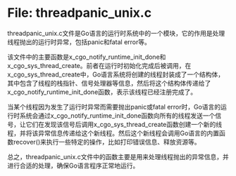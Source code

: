 # File: threadpanic_unix.c

threadpanic_unix.c文件是Go语言的运行时系统中的一个模块，它的作用是处理线程抛出的运行时异常，包括panic和fatal error等。

该文件中的主要函数是x_cgo_notify_runtime_init_done和x_cgo_sys_thread_create。前者在运行时初始化完成后被调用，在x_cgo_sys_thread_create中，Go语言系统将创建的线程封装成了一个结构体，其中包含了线程的栈指针、信号处理器等信息，然后将这个结构体传递给了x_cgo_notify_runtime_init_done函数，表示该线程已经注册完成了。

当某个线程因为发生了运行时异常而需要抛出panic或fatal error时，Go语言的运行时系统会通过x_cgo_notify_runtime_init_done函数向所有的线程发送一个信号，让它们在发现该信号后调用x_cgo_sys_thread_create函数创建一个新的线程，并将该异常信息传递给这个新线程。然后这个新线程会调用Go语言的内置函数recover()来执行一些特定的操作，比如打印错误信息、释放资源等。

总之，threadpanic_unix.c文件中的函数主要是用来处理线程抛出的异常信息，并进行合适的处理，确保Go语言程序正常地运行。

